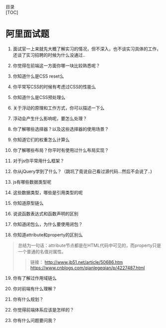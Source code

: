 目录   
[TOC]  

# 阿里面试题
1. 面试官一上来就先大概了解实习的情况，但不深入，也不谈实习具体的工作，还谈了实习招聘的时候为什么没通过..

2. 你觉得在前端这一方面你哪一块比较熟悉呢？

3. 你知道什么是CSS reset么

4. 你平常写CSS的时候有考虑过CSS的性能么

5. 你知道什么是CSS预处理么

6. 关于浮动的原理和工作方式，你可以描述一下么

7. 浮动会产生什么影响呢，要怎么处理？

8. 你了解哪些选择器？以及这些选择器的使用场景？

9. 你知道它们的权重怎么计算么

10. 你了解哪些布局？你平时有使用过什么布局实现？

11. 对于js你平常用什么框架？

12. 你从jQuery学到了什么？（跳坑了竟说自己看过源代码...然后不会说了..)

13. js有哪些数据类型呢

14. 这些数据类型，哪些是引用类型的呢

15. 你知道原型链么

16. 说说函数表达式和函数声明的区别

17. 你知道闭包么，为什么要使用闭包？

18. 你知道attribute和property的区别么
> 总结为一句话：attribute节点都是在HTML代码中可见的，而property只是一个普通的名值对属性。
> > 链接：
http://www.jb51.net/article/50686.htm
https://www.cnblogs.com/qianlegeqian/p/4227487.html

19. 你有了解过作用域链么

20. 你对前端有什么理解？

21. 你有什么规划？

22. 你觉得前端体系应该是怎样的？

23. 你有什么问题要问我？